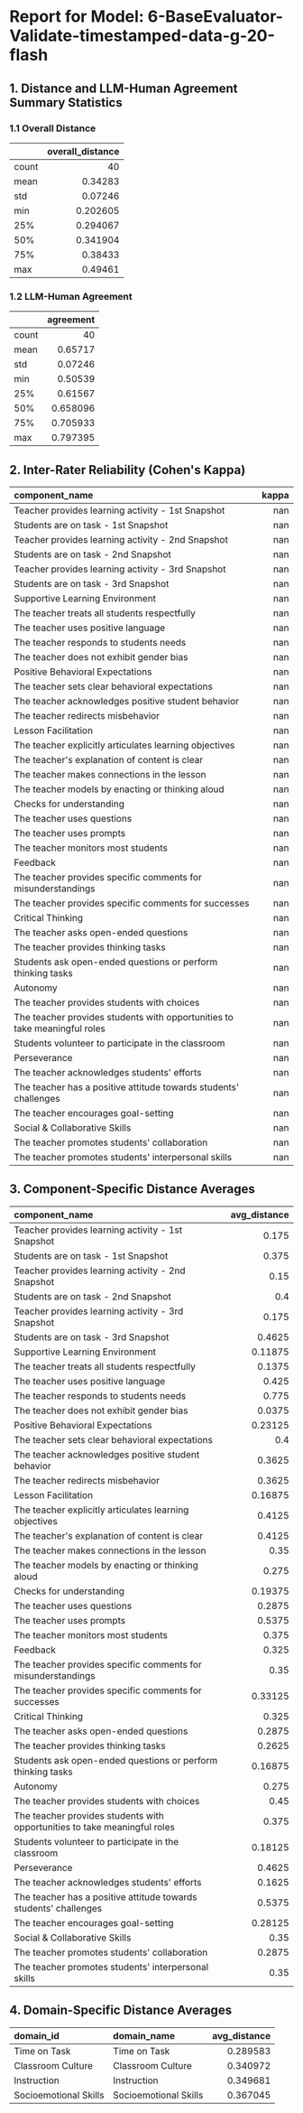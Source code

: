 # Report for Model: **6-BaseEvaluator-Validate-timestamped-data-g-20-flash**

## 1. Distance and LLM-Human Agreement Summary Statistics

### 1.1 Overall Distance

|       |   overall_distance |
|:------|-------------------:|
| count |          40        |
| mean  |           0.34283  |
| std   |           0.07246  |
| min   |           0.202605 |
| 25%   |           0.294067 |
| 50%   |           0.341904 |
| 75%   |           0.38433  |
| max   |           0.49461  |

### 1.2 LLM-Human Agreement

|       |   agreement |
|:------|------------:|
| count |   40        |
| mean  |    0.65717  |
| std   |    0.07246  |
| min   |    0.50539  |
| 25%   |    0.61567  |
| 50%   |    0.658096 |
| 75%   |    0.705933 |
| max   |    0.797395 |

## 2. Inter-Rater Reliability (Cohen's Kappa)

| component_name                                                            |   kappa |
|:--------------------------------------------------------------------------|--------:|
| Teacher provides learning activity - 1st Snapshot                         |     nan |
| Students are on task - 1st Snapshot                                       |     nan |
| Teacher provides learning activity - 2nd Snapshot                         |     nan |
| Students are on task - 2nd Snapshot                                       |     nan |
| Teacher provides learning activity - 3rd Snapshot                         |     nan |
| Students are on task - 3rd Snapshot                                       |     nan |
| Supportive Learning Environment                                           |     nan |
| The teacher treats all students respectfully                              |     nan |
| The teacher uses positive language                                        |     nan |
| The teacher responds to students needs                                    |     nan |
| The teacher does not exhibit gender bias                                  |     nan |
| Positive Behavioral Expectations                                          |     nan |
| The teacher sets clear behavioral expectations                            |     nan |
| The teacher acknowledges positive student behavior                        |     nan |
| The teacher redirects misbehavior                                         |     nan |
| Lesson Facilitation                                                       |     nan |
| The teacher explicitly articulates learning objectives                    |     nan |
| The teacher's explanation of content is clear                             |     nan |
| The teacher makes connections in the lesson                               |     nan |
| The teacher models by enacting or thinking aloud                          |     nan |
| Checks for understanding                                                  |     nan |
| The teacher uses questions                                                |     nan |
| The teacher uses prompts                                                  |     nan |
| The teacher monitors most students                                        |     nan |
| Feedback                                                                  |     nan |
| The teacher provides specific comments for misunderstandings              |     nan |
| The teacher provides specific comments for successes                      |     nan |
| Critical Thinking                                                         |     nan |
| The teacher asks open-ended questions                                     |     nan |
| The teacher provides thinking tasks                                       |     nan |
| Students ask open-ended questions or perform thinking tasks               |     nan |
| Autonomy                                                                  |     nan |
| The teacher provides students with choices                                |     nan |
| The teacher provides students with opportunities to take meaningful roles |     nan |
| Students volunteer to participate in the classroom                        |     nan |
| Perseverance                                                              |     nan |
| The teacher acknowledges students' efforts                                |     nan |
| The teacher has a positive attitude towards students' challenges          |     nan |
| The teacher encourages goal-setting                                       |     nan |
| Social & Collaborative Skills                                             |     nan |
| The teacher promotes students' collaboration                              |     nan |
| The teacher promotes students' interpersonal skills                       |     nan |

## 3. Component-Specific Distance Averages

| component_name                                                            |   avg_distance |
|:--------------------------------------------------------------------------|---------------:|
| Teacher provides learning activity - 1st Snapshot                         |        0.175   |
| Students are on task - 1st Snapshot                                       |        0.375   |
| Teacher provides learning activity - 2nd Snapshot                         |        0.15    |
| Students are on task - 2nd Snapshot                                       |        0.4     |
| Teacher provides learning activity - 3rd Snapshot                         |        0.175   |
| Students are on task - 3rd Snapshot                                       |        0.4625  |
| Supportive Learning Environment                                           |        0.11875 |
| The teacher treats all students respectfully                              |        0.1375  |
| The teacher uses positive language                                        |        0.425   |
| The teacher responds to students needs                                    |        0.775   |
| The teacher does not exhibit gender bias                                  |        0.0375  |
| Positive Behavioral Expectations                                          |        0.23125 |
| The teacher sets clear behavioral expectations                            |        0.4     |
| The teacher acknowledges positive student behavior                        |        0.3625  |
| The teacher redirects misbehavior                                         |        0.3625  |
| Lesson Facilitation                                                       |        0.16875 |
| The teacher explicitly articulates learning objectives                    |        0.4125  |
| The teacher's explanation of content is clear                             |        0.4125  |
| The teacher makes connections in the lesson                               |        0.35    |
| The teacher models by enacting or thinking aloud                          |        0.275   |
| Checks for understanding                                                  |        0.19375 |
| The teacher uses questions                                                |        0.2875  |
| The teacher uses prompts                                                  |        0.5375  |
| The teacher monitors most students                                        |        0.375   |
| Feedback                                                                  |        0.325   |
| The teacher provides specific comments for misunderstandings              |        0.35    |
| The teacher provides specific comments for successes                      |        0.33125 |
| Critical Thinking                                                         |        0.325   |
| The teacher asks open-ended questions                                     |        0.2875  |
| The teacher provides thinking tasks                                       |        0.2625  |
| Students ask open-ended questions or perform thinking tasks               |        0.16875 |
| Autonomy                                                                  |        0.275   |
| The teacher provides students with choices                                |        0.45    |
| The teacher provides students with opportunities to take meaningful roles |        0.375   |
| Students volunteer to participate in the classroom                        |        0.18125 |
| Perseverance                                                              |        0.4625  |
| The teacher acknowledges students' efforts                                |        0.1625  |
| The teacher has a positive attitude towards students' challenges          |        0.5375  |
| The teacher encourages goal-setting                                       |        0.28125 |
| Social & Collaborative Skills                                             |        0.35    |
| The teacher promotes students' collaboration                              |        0.2875  |
| The teacher promotes students' interpersonal skills                       |        0.35    |

## 4. Domain-Specific Distance Averages

| domain_id             | domain_name           |   avg_distance |
|:----------------------|:----------------------|---------------:|
| Time on Task          | Time on Task          |       0.289583 |
| Classroom Culture     | Classroom Culture     |       0.340972 |
| Instruction           | Instruction           |       0.349681 |
| Socioemotional Skills | Socioemotional Skills |       0.367045 |

